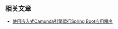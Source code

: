 ## 相关文章

+ [使用嵌入式Camunda引擎运行Spring Boot应用程序](http://tu-yucheng.github.io/springboot/2023/05/12/spring-boot-embedded-camunda.html)
